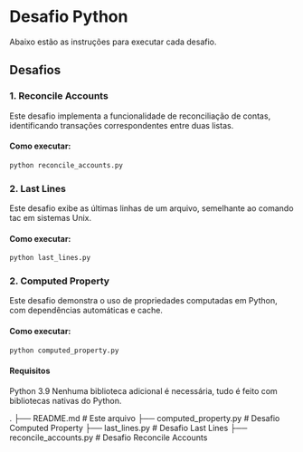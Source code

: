 # Desafio Python

Abaixo estão as instruções para executar cada desafio.

## Desafios

### 1. Reconcile Accounts
Este desafio implementa a funcionalidade de reconciliação de contas, identificando transações correspondentes entre duas listas.

#### Como executar:
```bash
python reconcile_accounts.py
```

### 2. Last Lines
Este desafio exibe as últimas linhas de um arquivo, semelhante ao comando tac em sistemas Unix.


#### Como executar:
```bash
python last_lines.py
```

### 2. Computed Property
Este desafio demonstra o uso de propriedades computadas em Python, com dependências automáticas e cache.


#### Como executar:
```bash
python computed_property.py
```

#### Requisitos
Python 3.9
Nenhuma biblioteca adicional é necessária, tudo é feito com bibliotecas nativas do Python.

.
├── README.md               # Este arquivo
├── computed_property.py    # Desafio Computed Property
├── last_lines.py           # Desafio Last Lines
├── reconcile_accounts.py   # Desafio Reconcile Accounts
